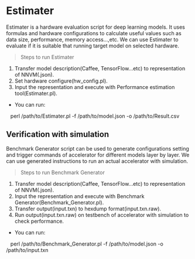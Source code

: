 Estimater
================================
Estimater is a hardware evaluation script for deep learning models. It uses formulas and hardware configurations to calculate useful values such as data size, performance, memory access...,etc. We can use Estimater to evaluate if it is suitable that running target model on selected hardware.

> Steps to run Estimater
1. Transfer model description(Caffee, TensorFlow...etc) to representation of NNVM(.json).
2. Set hardware configure(hw_config.pl).
3. Input the representation and execute with Performance estimation tool(Estimater.pl).

- You can run:

    perl /path/to/Estimater.pl -f /path/to/model.json -o /path/to/Result.csv

Verification with simulation
--------------------------------
Benchmark Generator script can be used to generate configurations setting and trigger commands of accelerator for different models layer by layer. We can use generated instructions to run an actual accelerator with simulation.

> Steps to run Benchmark Generator
1. Transfer model description(Caffee, TensorFlow...etc) to representation of NNVM(.json).
2. Input the representation and execute with Benchmark Generator(Benchmark_Generator.pl).
3. Transfer output(input.txn) to hexdump format(input.txn.raw).
3. Run output(input.txn.raw) on testbench of accelerator with simulation to check performance.

- You can run:

    perl /path/to/Benchmark_Generator.pl -f /path/to/model.json -o /path/to/input.txn

